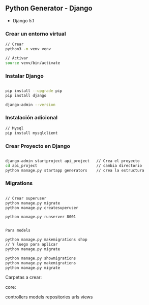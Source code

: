 ## Python Generator - Django

- Django 5.1


### Crear un entorno virtual

```sh
// Crear
python3 -m venv venv

// Activar
source venv/bin/activate

```


### Instalar Django

```sh

pip install --upgrade pip
pip install django

django-admin --version

```



### Instalación adicional

```sh
// Mysql
pip install mysqlclient


```



### Crear Proyecto en Django

```sh

django-admin startproject api_project   // Crea el proyecto
cd api_project                          // cambia directorio
python manage.py startapp generators    // crea la estructura

```


### Migrations

```sh

// Crear superuser
python manage.py migrate
python manage.py createsuperuser

python manage.py runserver 8001


Para models

python manage.py makemigrations shop
// Y luego para aplicar
python manage.py migrate

python manage.py showmigrations
python manage.py makemigrations
python manage.py migrate


```




Carpetas a crear:

core:

controllers
models
repositories
urls
views


